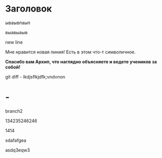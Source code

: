 # Заголовок

ываывпаып

выавыаыв

new line

Мне нравится новая линия! Есть в этом что-т символичное. 

**Спасибо вам Архип, что наглядно объясняете и ведете учеников за собой!**

git diff - lkdjsflkjdfk;vndvnon

# - 

branch2

134235246246

1414

sdafafgea

asdq3eqw3

